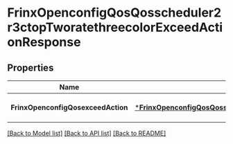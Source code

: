 # FrinxOpenconfigQosQosscheduler2r3ctopTworatethreecolorExceedActionResponse

## Properties
Name | Type | Description | Notes
------------ | ------------- | ------------- | -------------
**FrinxOpenconfigQosexceedAction** | [***FrinxOpenconfigQosQosscheduler2r3ctopTworatethreecolorExceedAction**](frinx.openconfig.qos.qosscheduler2r3ctop.tworatethreecolor.ExceedAction.md) |  | [optional] [default to null]

[[Back to Model list]](../README.md#documentation-for-models) [[Back to API list]](../README.md#documentation-for-api-endpoints) [[Back to README]](../README.md)


